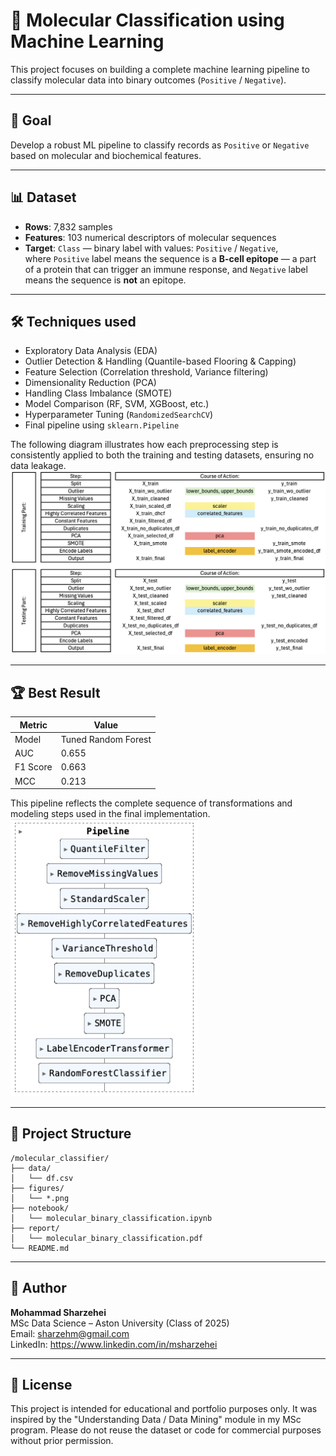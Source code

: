 # 🧬 Molecular Classification using Machine Learning

This project focuses on building a complete machine learning pipeline to classify molecular data into binary outcomes (`Positive` / `Negative`).

---

## 🎯 Goal
Develop a robust ML pipeline to classify records as `Positive` or `Negative` based on molecular and biochemical features.

---

## 📊 Dataset
- **Rows**: 7,832 samples  
- **Features**: 103 numerical descriptors of molecular sequences  
- **Target**: `Class` — binary label with values: `Positive` / `Negative`,  
  where `Positive` label means the sequence is a **B-cell epitope** — a part of a protein that can trigger an immune response,
  and `Negative` label means the sequence is **not** an epitope.

---

## 🛠️ Techniques used
- Exploratory Data Analysis (EDA)
- Outlier Detection & Handling (Quantile-based Flooring & Capping)
- Feature Selection (Correlation threshold, Variance filtering)
- Dimensionality Reduction (PCA)
- Handling Class Imbalance (SMOTE)
- Model Comparison (RF, SVM, XGBoost, etc.)
- Hyperparameter Tuning (`RandomizedSearchCV`)
- Final pipeline using `sklearn.Pipeline`  

The following diagram illustrates how each preprocessing step is consistently applied to both the training and testing datasets, ensuring no data leakage.  
<img src="./figures/Train:Test Data Processing Flow.png" alt="Train/Test Processing Flow" width="800"/>

---

## 🏆 Best Result
| Metric     | Value  |
|------------|--------|
| Model  | Tuned Random Forest |
| AUC        | 0.655 |
| F1 Score   | 0.663 |
| MCC        | 0.213 |

This pipeline reflects the complete sequence of transformations and modeling steps used in the final implementation.  
<img src="./figures/pipeline.png" alt="Pipeline Structure" width="300"/>

---

## 📁 Project Structure

```
/molecular_classifier/
├── data/
│   └── df.csv
├── figures/
│   └── *.png
├── notebook/
│   └── molecular_binary_classification.ipynb
├── report/
│   └── molecular_binary_classification.pdf
└── README.md
```

---

## 👤 Author
**Mohammad Sharzehei**  
MSc Data Science – Aston University (Class of 2025)  
Email: sharzehm@gmail.com  
LinkedIn: https://www.linkedin.com/in/msharzehei

---

## 📄 License

This project is intended for educational and portfolio purposes only. It was inspired by the "Understanding Data / Data Mining" module in my MSc program. Please do not reuse the dataset or code for commercial purposes without prior permission.

